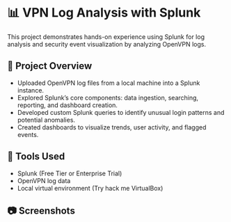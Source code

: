 
# 📊 VPN Log Analysis with Splunk

This project demonstrates hands-on experience using Splunk for log analysis and security event visualization by analyzing OpenVPN logs.

## 🔧 Project Overview

- Uploaded OpenVPN log files from a local machine into a Splunk instance.
- Explored Splunk’s core components: data ingestion, searching, reporting, and dashboard creation.
- Developed custom Splunk queries to identify unusual login patterns and potential anomalies.
- Created dashboards to visualize trends, user activity, and flagged events.

## 🧰 Tools Used

- Splunk (Free Tier or Enterprise Trial)
- OpenVPN log data
- Local virtual environment (Try hack me VirtualBox)
  
## 📷 Screenshots
